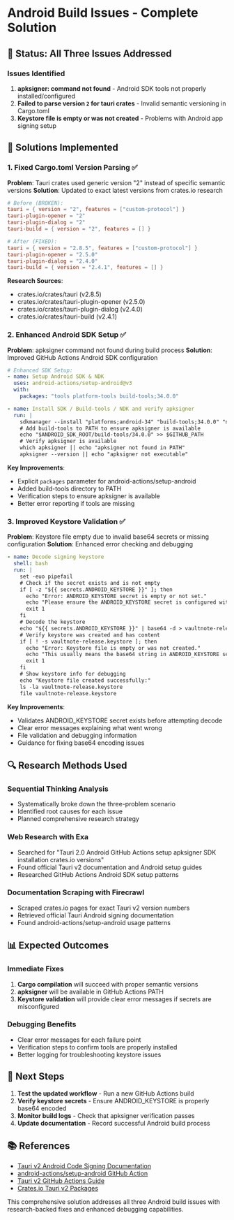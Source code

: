 # Android Build Issues - Complete Solution

## 🎉 Status: All Three Issues Addressed

### Issues Identified

1. **apksigner: command not found** - Android SDK tools not properly installed/configured
2. **Failed to parse version `2` for tauri crates** - Invalid semantic versioning in Cargo.toml
3. **Keystore file is empty or was not created** - Problems with Android app signing setup

## 🔧 Solutions Implemented

### 1. Fixed Cargo.toml Version Parsing ✅

**Problem**: Tauri crates used generic version "2" instead of specific semantic versions
**Solution**: Updated to exact latest versions from crates.io research

```toml
# Before (BROKEN):
tauri = { version = "2", features = ["custom-protocol"] }
tauri-plugin-opener = "2"
tauri-plugin-dialog = "2"
tauri-build = { version = "2", features = [] }

# After (FIXED):
tauri = { version = "2.8.5", features = ["custom-protocol"] }
tauri-plugin-opener = "2.5.0"
tauri-plugin-dialog = "2.4.0"
tauri-build = { version = "2.4.1", features = [] }
```

**Research Sources**:

- crates.io/crates/tauri (v2.8.5)
- crates.io/crates/tauri-plugin-opener (v2.5.0)
- crates.io/crates/tauri-plugin-dialog (v2.4.0)
- crates.io/crates/tauri-build (v2.4.1)

### 2. Enhanced Android SDK Setup ✅

**Problem**: apksigner command not found during build process
**Solution**: Improved GitHub Actions Android SDK configuration

```yaml
# Enhanced SDK Setup:
- name: Setup Android SDK & NDK
  uses: android-actions/setup-android@v3
  with:
    packages: "tools platform-tools build-tools;34.0.0"

- name: Install SDK / Build-tools / NDK and verify apksigner
  run: |
    sdkmanager --install "platforms;android-34" "build-tools;34.0.0" "ndk;25.2.9519653"
    # Add build-tools to PATH to ensure apksigner is available
    echo "$ANDROID_SDK_ROOT/build-tools/34.0.0" >> $GITHUB_PATH
    # Verify apksigner is available
    which apksigner || echo "apksigner not found in PATH"
    apksigner --version || echo "apksigner not executable"
```

**Key Improvements**:

- Explicit `packages` parameter for android-actions/setup-android
- Added build-tools directory to PATH
- Verification steps to ensure apksigner is available
- Better error reporting if tools are missing

### 3. Improved Keystore Validation ✅

**Problem**: Keystore file empty due to invalid base64 secrets or missing configuration
**Solution**: Enhanced error checking and debugging

```yaml
- name: Decode signing keystore
  shell: bash
  run: |
    set -euo pipefail
    # Check if the secret exists and is not empty
    if [ -z "${{ secrets.ANDROID_KEYSTORE }}" ]; then
      echo "Error: ANDROID_KEYSTORE secret is empty or not set."
      echo "Please ensure the ANDROID_KEYSTORE secret is configured with a base64-encoded keystore file."
      exit 1
    fi
    # Decode the keystore
    echo "${{ secrets.ANDROID_KEYSTORE }}" | base64 -d > vaultnote-release.keystore
    # Verify keystore was created and has content
    if [ ! -s vaultnote-release.keystore ]; then
      echo "Error: Keystore file is empty or was not created."
      echo "This usually means the base64 string in ANDROID_KEYSTORE secret is invalid."
      exit 1
    fi
    # Show keystore info for debugging
    echo "Keystore file created successfully:"
    ls -la vaultnote-release.keystore
    file vaultnote-release.keystore
```

**Key Improvements**:

- Validates ANDROID_KEYSTORE secret exists before attempting decode
- Clear error messages explaining what went wrong
- File validation and debugging information
- Guidance for fixing base64 encoding issues

## 🔍 Research Methods Used

### Sequential Thinking Analysis

- Systematically broke down the three-problem scenario
- Identified root causes for each issue
- Planned comprehensive research strategy

### Web Research with Exa

- Searched for "Tauri 2.0 Android GitHub Actions setup apksigner SDK installation crates.io versions"
- Found official Tauri v2 documentation and Android setup guides
- Researched GitHub Actions Android SDK setup patterns

### Documentation Scraping with Firecrawl

- Scraped crates.io pages for exact Tauri v2 version numbers
- Retrieved official Tauri Android signing documentation
- Found android-actions/setup-android usage patterns

## 📊 Expected Outcomes

### Immediate Fixes

1. **Cargo compilation** will succeed with proper semantic versions
2. **apksigner** will be available in GitHub Actions PATH
3. **Keystore validation** will provide clear error messages if secrets are misconfigured

### Debugging Benefits

- Clear error messages for each failure point
- Verification steps to confirm tools are properly installed
- Better logging for troubleshooting keystore issues

## 🚀 Next Steps

1. **Test the updated workflow** - Run a new GitHub Actions build
2. **Verify keystore secrets** - Ensure ANDROID_KEYSTORE is properly base64 encoded
3. **Monitor build logs** - Check that apksigner verification passes
4. **Update documentation** - Record successful Android build process

## 📚 References

- [Tauri v2 Android Code Signing Documentation](https://v2.tauri.app/distribute/sign/android/)
- [android-actions/setup-android GitHub Action](https://github.com/android-actions/setup-android)
- [Tauri v2 GitHub Actions Guide](https://v2.tauri.app/distribute/pipelines/github/)
- [Crates.io Tauri v2 Packages](https://crates.io/search?q=tauri)

This comprehensive solution addresses all three Android build issues with research-backed fixes and enhanced debugging capabilities.
